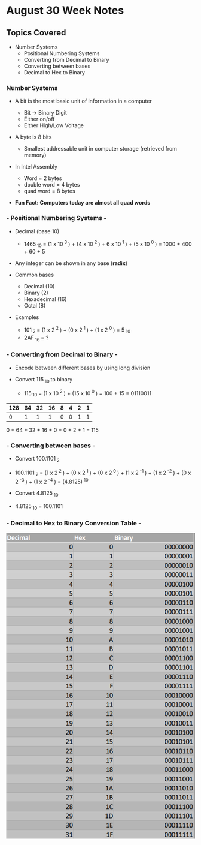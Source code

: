 # August 30 Week Notes
## Topics Covered
- Number Systems
  - Positional Numbering Systems
  - Converting from Decimal to Binary
  - Converting between bases
  - Decimal to Hex to Binary
  
### Number Systems

- A bit is the most basic unit of information in a computer
  - Bit -> Binary Digit
  - Either on/off
  - Either High/Low Voltage 
  
- A byte is 8 bits
  - Smallest addressable unit in computer storage (retrieved from memory)
  
- In Intel Assembly
  - Word = 2 bytes
  - double word = 4 bytes
  - quad word = 8 bytes
  
- <b>Fun Fact: Computers today are almost all quad words</b>

### - Positional Numbering Systems -

- Decimal (base 10)
  - 1465<sub> 10 </sub> = (1 x 10<sup> 3 </sup>) + (4 x 10<sup> 2 </sup>) + 6 x 10<sup> 1 </sup>) + (5 x 10<sup> 0 </sup>) = 1000 + 400 + 60 + 5
  
- Any integer can be shown in any base (<b>radix</b>)

- Common bases
  - Decimal (10)
  - Binary (2)
  - Hexadecimal (16)
  - Octal (8)

- Examples
  - 101<sub> 2 </sub> = (1 x 2<sup> 2 </sup>) + (0 x 2<sup> 1 </sup>) + (1 x 2<sup> 0 </sup>) = 5<sub> 10 </sub>
  - 2AF<sub> 16 </sub> = ?
  
### - Converting from Decimal to Binary -

- Encode between different bases by using long division

- Convert 115<sub> 10 </sub> to binary
  - 115<sub> 10 </sub> = (1 x 10<sup> 2 </sup>) + (15 x 10<sup> 0 </sup>) = 100 + 15 = 01110011

 128 | 64 | 32 | 16 | 8 | 4 | 2 | 1 
 --- | --- | --- | --- | --- | --- | --- | ---
 0 | 1 | 1 | 1 | 0 | 0 | 1 | 1
 
 0 + 64 + 32 + 16 + 0 + 0 + 2 + 1 = 115
 
 ### - Converting between bases -
 - Convert 100.1101<sub> 2 </sub>
  - 100.1101<sub> 2 </sub> = (1 x 2<sup> 2 </sup>) + (0 x 2<sup> 1 </sup>) + (0 x 2<sup> 0 </sup>) + (1 x 2<sup> -1 </sup>) + (1 x 2<sup> -2 </sup>) + (0 x 2<sup> -3 </sup>) + (1 x 2<sup> -4 </sup>) = (4.8125)<sup> 10 </sup>
  
 - Convert 4.8125<sub> 10 </sub>
  - 4.8125<sub> 10 </sub> = 100.1101
  
 ### - Decimal to Hex to Binary Conversion Table -
 ![Conversion Table](conversion_table.PNG)
